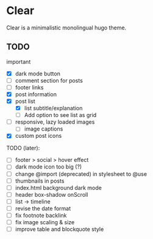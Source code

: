 # Clear
Clear is a minimalistic monolingual hugo theme.

## TODO
important
- [x] dark mode button
- [ ] comment section for posts
- [ ] footer links
- [x] post information
- [x] post list
    - [x] list subtitle/explanation
    - [ ] Add option to see list as grid
- [ ] responsive, lazy loaded images
    - [ ] image captions
- [x] custom post icons

TODO (later): 
- [ ] footer > social > hover effect
- [ ] dark mode icon too big (?)
- [ ] change @import (deprecated) in stylesheet to @use
- [ ] thumbnails in posts
- [ ] index.html background dark mode
- [ ] header box-shadow onScroll
- [ ] list -> timeline
- [ ] revise the date format
- [ ] fix footnote backlink
- [ ] fix image scaling & size
- [ ] improve table and blockquote style